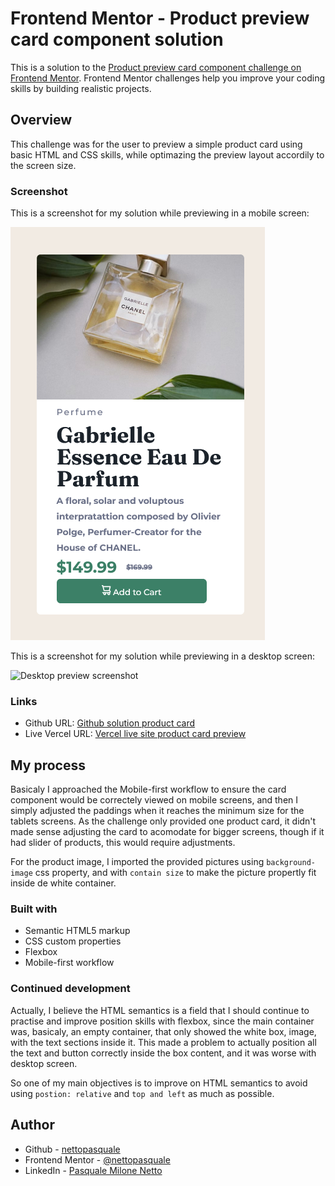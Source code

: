 # Frontend Mentor - Product preview card component solution

This is a solution to the [Product preview card component challenge on Frontend Mentor](https://www.frontendmentor.io/challenges/product-preview-card-component-GO7UmttRfa). Frontend Mentor challenges help you improve your coding skills by building realistic projects.

## Overview

This challenge was for the user to preview a simple product card using basic HTML and CSS skills,
while optimazing the preview layout accordily to the screen size.

### Screenshot

This is a screenshot for my solution while previewing in a mobile screen:

![mobile preview screenshot](./Screenshot%202022-10-24%20at%2021-18-20%20Mobile%20Frontend%20Mentor%20Product%20preview%20card%20component.png)

This is a screenshot for my solution while previewing in a desktop screen:

![Desktop preview screenshot](./Screenshot%202022-10-24%20at%2021-18-20%Screenshot%202022-10-24%20at%2021-17-35%20Desktop%20Frontend%20Mentor%20Product%20preview%20card%20component.png)

### Links

- Github URL: [Github solution product card](https://github.com/nettopasquale/productCard)
- Live Vercel URL: [Vercel live site product card preview](https://productcard.vercel.app/)

## My process

Basicaly I approached the Mobile-first workflow to ensure the card component would be correctely viewed on mobile screens,
and then I simply adjusted the paddings when it reaches the minimum size for the tablets screens. As the challenge only provided
one product card, it didn't made sense adjusting the card to acomodate for bigger screens, though if it had slider of products,
this would require adjustments.

For the product image, I imported the provided pictures using ```background-image``` css property, and with ```contain size```
to make the picture propertly fit inside de white container.

### Built with

- Semantic HTML5 markup
- CSS custom properties
- Flexbox
- Mobile-first workflow

### Continued development

Actually, I believe the HTML semantics is a field that I should continue to practise and improve position skills with flexbox,
since the main container was, basicaly, an empty container, that only showed the white box, image, with the text sections inside
it. This made a problem to actually position all the text and button correctly inside the box content, and it was worse with
desktop screen.

So one of my main objectives is to improve on HTML semantics to avoid using ```postion: relative``` and ```top and left``` as much
as possible.

## Author

- Github - [nettopasquale](https://github.com/nettopasquale)
- Frontend Mentor - [@nettopasquale](https://www.frontendmentor.io/profile/nettopasquale)
- LinkedIn - [Pasquale Milone Netto](https://www.linkedin.com/in/pasquale-milone-netto/)
